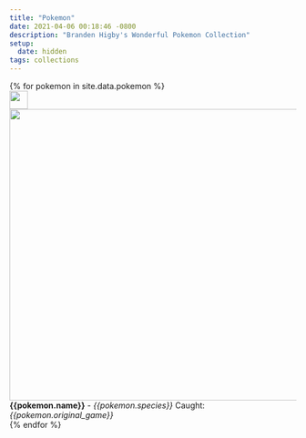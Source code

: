```yaml
---
title: "Pokemon"
date: 2021-04-06 00:18:46 -0800
description: "Branden Higby's Wonderful Pokemon Collection"
setup:
  date: hidden
tags: collections
---
```


<div class="boxList">
{% for pokemon in site.data.pokemon %}
  <div id="{{pokemon.name | downcase}}" class="box">
    <div class="imgHolder">
    <img width="32" height="32" class="ball" src="../assets/images/pokemon/balls/{{pokemon.ball | slugify }}.png">
      <img width="512" height="512" class="poke" id="{{ pokemon.name | slugify }}" src="../assets/images/pokemon/{{pokemon.name | slugify }}.png">
    </div>
    <span><b>{{pokemon.name}}</b> - <i>{{pokemon.species}}</i></span>
    <span>Caught: <i>{{pokemon.original_game}}</i></span>
  </div>
{% endfor %}
</div>
